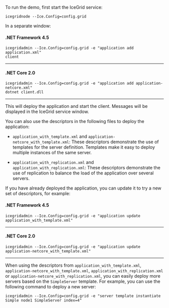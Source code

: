 To run the demo, first start the IceGrid service:

```
icegridnode --Ice.Config=config.grid
```

In a separate window:

#### .NET Framework 4.5

```
icegridadmin --Ice.Config=config.grid -e "application add application.xml"
client
```
---

#### .NET Core 2.0

```
icegridadmin --Ice.Config=config.grid -e "application add application-netcore.xml"
dotnet client.dll
```
---

This will deploy the application and start the client. Messages will be displayed in
the IceGrid service window.

You can also use the descriptors in the following files to deploy the
application:

* `application_with_template.xml` and `application-netcore_with_template.xml`:
  These descriptors demonstrate the use of templates for the server definition.
  Templates make it easy to deploy multiple instances of the same server.

* `application_with_replication.xml` and `application_with_replication.xml`: These
  descriptors demonstrate the use of replication to balance the load of the application
  over several servers.

If you have already deployed the application, you can update it to try
a new set of descriptors, for example:

#### .NET Framework 4.5

```
icegridadmin --Ice.Config=config.grid -e "application update application_with_template.xml"
```
---

#### .NET Core 2.0

```
icegridadmin --Ice.Config=config.grid -e "application update application-netcore_with_template.xml"
```
---

When using the descriptors from `application_with_template.xml`, `application-netcore_with_template.xml`,
`application_with_replication.xml` or `application-netcore_with_replication.xml`, you can easily deploy
more servers based on the `SimpleServer` template. For example, you can use the following command to deploy
a new server:

```
icegridadmin --Ice.Config=config.grid -e "server template instantiate Simple node1 SimpleServer index=4"
```
